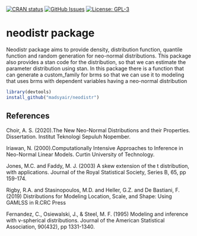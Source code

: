 
<!-- badges: start -->

[![CRAN
status](https://www.r-pkg.org/badges/version/neodistr)](https://CRAN.R-project.org/package=neodistr)
[![GitHub
Issues](https://img.shields.io/github/issues/madsyair/neodistr)](https://github.com/madsyair/neodistr/issues)
[![License:
GPL-3](https://img.shields.io/badge/License-GPL%20v3-blue.svg)](https://www.gnu.org/licenses/gpl-3.0)

<!-- badges: end -->

# neodistr package

Neodistr package aims to provide density, distribution function,
quantile function and random generation for neo-normal distributions.
This package also provides a stan code for the distribution, so that we
can estimate the parameter distribution using stan. In this package
there is a function that can generate a custom_family for brms so that
we can use it to modeling that uses brms with dependent variables having
a neo-normal distribution

``` r
library(devtools)
install_github("madsyair/neodistr")
```

## References

Choir, A. S. (2020).The New Neo-Normal Distributions and their
Properties. Dissertation. Institut Teknologi Sepuluh Nopember.

Iriawan, N. (2000).Computationally Intensive Approaches to Inference in
Neo-Normal Linear Models. Curtin University of Technology.

Jones, M.C. and Faddy, M. J. (2003) A skew extension of the t
distribution, with applications. Journal of the Royal Statistical
Society, Series B, 65, pp 159-174.

Rigby, R.A. and Stasinopoulos, M.D. and Heller, G.Z. and De Bastiani, F.
(2019) Distributions for Modeling Location, Scale, and Shape: Using
GAMLSS in R.CRC Press

Fernandez, C., Osiewalski, J., & Steel, M. F. (1995) Modeling and
inference with v-spherical distributions. Journal of the American
Statistical Association, 90(432), pp 1331-1340.
